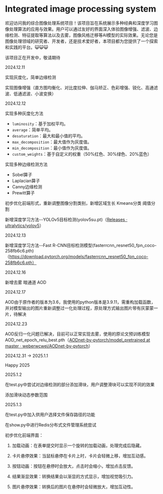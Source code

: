# Integrated image processing system

欢迎访问我的综合图像处理系统项目！该项目旨在系统展示多种经典和深度学习图像处理算法的应用与效果。用户可以通过友好的界面深入体验图像增强、滤波、边缘检测、特征提取等算法以及去雾，图像风格迁移等AI模型的实际效果。无论您是图像处理领域的研究者、开发者，还是技术爱好者，本项目都为您提供了一个探索和实践的平台。😺😺😺

该项目正在开发中，敬请期待

2024.12.11

实现灰度化，简单边缘检测

实现图像增强（直方图均衡化、对比度拉伸、伽马矫正、色彩增强、锐化、高通滤波、低通滤波、小波变换）



2024.12.12

实现多种灰度化方法

- `luminosity`：基于加权平均。
- `average`：简单平均。
- `desaturation`：最大和最小值的平均。
- `max_decomposition`：最大值作为灰度值。
- `min_decomposition`：最小值作为灰度值。
- `custom_weights`：基于自定义的权重（50%红色、30%绿色、20%蓝色）

实现多种边缘检测方法

- Sobel算子
- Laplacian算子
- Canny边缘检测
- Prewitt算子

初步优化前端形式，重新调整图像分割类别，新增区域生长 Kmeans分类 阈值分割

新增深度学习方法--YOLOv5目标检测(yolov5su.pt)（[Releases · ultralytics/yolov5](https://github.com/ultralytics/yolov5/releases)）



2024.12.13

新增深度学习方法--Fast R-CNN目标检测模型(fasterrcnn_resnet50_fpn_coco-258fb6c6.pth)（https://download.pytorch.org/models/fasterrcnn_resnet50_fpn_coco-258fb6c6.pth）

2024.12.16

新增去雾 暗通道 AOD

2024.12.17

AOD由于原作者的版本为3.6，我使用的python版本是3.9.11，需重构加载函数，并对模型输出的图片重新调整过一化处理过程，原处理方式输出图片带有灰蒙蒙一片，待解决

2024.12.23

AOD反归一化问题已解决，目前可以正常实现去雾，使用的原论文预训练模型AOD_net_epoch_relu_best.pth（[AODnet-by-pytorch/model_pretrained at master · weberwcwei/AODnet-by-pytorch](https://github.com/weberwcwei/AODnet-by-pytorch/tree/master/model_pretrained)）

2024.12.31 → 2025.1.1

Happy 2025

2025.1.2

在test.py中尝试对边缘检测的部分添加滑块，用户调整滑块可以实现不同的效果

添加滑块动态参数范围

2025.1.3 

在test.py中加入供用户选择文件保存路径的功能

在show.py中进行Redis分布式文件管理系统尝试

初步优化前端界面：

1. 加载动画：在表单提交时显示一个旋转的加载动画，处理完成后隐藏。

2. 卡片悬停效果：当鼠标悬停在卡片上时，卡片会轻微上移，增加互动感。

3. 按钮动画：按钮在悬停时会放大，点击时会缩小，增加点击反馈。

4. 结果渐显效果：转换结果会以渐显的方式显示，增加视觉吸引力。

5. 图片悬停效果：转换后的图片在悬停时会轻微放大，增加互动性。
